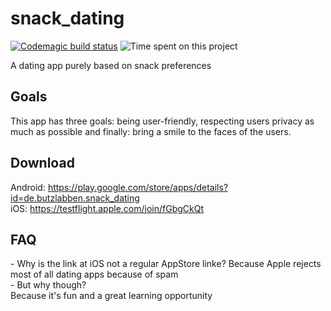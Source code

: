 # snack_dating
[![Codemagic build status](https://api.codemagic.io/apps/5f33b0f9beb12c284d4bd384/5f33b0f9beb12c284d4bd383/status_badge.svg)](https://codemagic.io/apps/5f33b0f9beb12c284d4bd384/5f33b0f9beb12c284d4bd383/latest_build) ![Time spent on this project](https://time.naegele.dev/badge/svg/41359a4b-0177-4007-b394-f5239410279e?days=900)

A dating app purely based on snack preferences

## Goals

This app has three goals: being user-friendly, respecting users privacy as much as possible and finally: bring a smile to the faces of the users.

## Download
Android: https://play.google.com/store/apps/details?id=de.butzlabben.snack_dating   
iOS: https://testflight.apple.com/join/fGbgCkQt

## FAQ
\- Why is the link at iOS not a regular AppStore linke? 
Because Apple rejects most of all dating apps because of spam   
\- But why though?  
Because it's fun and a great learning opportunity   
